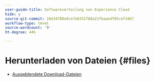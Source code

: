```yaml
---
user-guide-title: Softwareverteilung von Experience Cloud
hide: y
source-git-commit: 28434780a9ce7e8332f88a21fbaae4f65cef34b7
workflow-type: tm+mt
source-wordcount: '9'
ht-degree: 44%

---
```



# Herunterladen von Dateien {#files}

+ [Ausgeblendete Download-Dateien](downloads.md)

